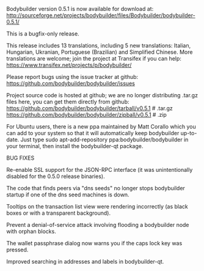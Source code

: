 Bodybuilder version 0.5.1 is now available for download at:
http://sourceforge.net/projects/bodybuilder/files/Bodybuilder/bodybuilder-0.5.1/

This is a bugfix-only release.

This release includes 13 translations, including 5 new translations:
Italian, Hungarian, Ukranian, Portuguese (Brazilian) and Simplified Chinese.
More translations are welcome; join the project at Transifex if you can help:
https://www.transifex.net/projects/p/bodybuilder/

Please report bugs using the issue tracker at github:
https://github.com/bodybuilder/bodybuilder/issues

Project source code is hosted at github; we are no longer
distributing .tar.gz files here, you can get them
directly from github:
https://github.com/bodybuilder/bodybuilder/tarball/v0.5.1  # .tar.gz
https://github.com/bodybuilder/bodybuilder/zipball/v0.5.1  # .zip

For Ubuntu users, there is a new ppa maintained by Matt Corallo which
you can add to your system so that it will automatically keep
bodybuilder up-to-date.  Just type
sudo apt-add-repository ppa:bodybuilder/bodybuilder
in your terminal, then install the bodybuilder-qt package.


BUG FIXES

Re-enable SSL support for the JSON-RPC interface (it was unintentionally
disabled for the 0.5.0 release binaries).

The code that finds peers via "dns seeds" no longer stops bodybuilder startup
if one of the dns seed machines is down.

Tooltips on the transaction list view were rendering incorrectly (as black boxes
or with a transparent background).

Prevent a denial-of-service attack involving flooding a bodybuilder node with
orphan blocks.

The wallet passphrase dialog now warns you if the caps lock key was pressed.

Improved searching in addresses and labels in bodybuilder-qt.
